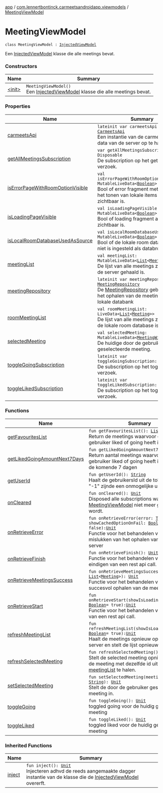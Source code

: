 [app](../../index.md) / [com.lennertbontinck.carmeetsandroidapp.viewmodels](../index.md) / [MeetingViewModel](./index.md)

# MeetingViewModel

`class MeetingViewModel : `[`InjectedViewModel`](../../com.lennertbontinck.carmeetsandroidapp.bases/-injected-view-model/index.md)

Een [InjectedViewModel](../../com.lennertbontinck.carmeetsandroidapp.bases/-injected-view-model/index.md) klasse die alle meetings bevat.

### Constructors

| Name | Summary |
|---|---|
| [&lt;init&gt;](-init-.md) | `MeetingViewModel()`<br>Een [InjectedViewModel](../../com.lennertbontinck.carmeetsandroidapp.bases/-injected-view-model/index.md) klasse die alle meetings bevat. |

### Properties

| Name | Summary |
|---|---|
| [carmeetsApi](carmeets-api.md) | `lateinit var carmeetsApi: `[`CarmeetsApi`](../../com.lennertbontinck.carmeetsandroidapp.networks/-carmeets-api/index.md)<br>Een instantie van de carmeetsApi om data van de server op te halen. |
| [getAllMeetingsSubscription](get-all-meetings-subscription.md) | `var getAllMeetingsSubscription: Disposable`<br>De subscription op het getAllMeetings verzoek. |
| [isErrorPageWithRoomOptionVisible](is-error-page-with-room-option-visible.md) | `val isErrorPageWithRoomOptionVisible: MutableLiveData<`[`Boolean`](https://kotlinlang.org/api/latest/jvm/stdlib/kotlin/-boolean/index.html)`>`<br>Bool of error fragment met optie voor het tonen van lokale items al dan niet zichtbaar is. |
| [isLoadingPageVisible](is-loading-page-visible.md) | `val isLoadingPageVisible: MutableLiveData<`[`Boolean`](https://kotlinlang.org/api/latest/jvm/stdlib/kotlin/-boolean/index.html)`>`<br>Bool of loading fragment al dan niet zichtbaar is. |
| [isLocalRoomDatabaseUsedAsSource](is-local-room-database-used-as-source.md) | `val isLocalRoomDatabaseUsedAsSource: MutableLiveData<`[`Boolean`](https://kotlinlang.org/api/latest/jvm/stdlib/kotlin/-boolean/index.html)`>`<br>Bool of de lokale room database al dan niet is ingesteld als databron |
| [meetingList](meeting-list.md) | `val meetingList: MutableLiveData<`[`List`](https://kotlinlang.org/api/latest/jvm/stdlib/kotlin.collections/-list/index.html)`<`[`Meeting`](../../com.lennertbontinck.carmeetsandroidapp.models/-meeting/index.md)`>>`<br>De lijst van alle meetings zoals die van de server gehaald is. |
| [meetingRepository](meeting-repository.md) | `lateinit var meetingRepository: `[`MeetingRepository`](../../com.lennertbontinck.carmeetsandroidapp.roomdatabase/-meeting-repository/index.md)<br>De [MeetingRepository](../../com.lennertbontinck.carmeetsandroidapp.roomdatabase/-meeting-repository/index.md) gebruikt voor het ophalen van de meetings uit de lokale databank |
| [roomMeetingList](room-meeting-list.md) | `val roomMeetingList: LiveData<`[`List`](https://kotlinlang.org/api/latest/jvm/stdlib/kotlin.collections/-list/index.html)`<`[`Meeting`](../../com.lennertbontinck.carmeetsandroidapp.models/-meeting/index.md)`>>`<br>De lijst van alle meetings zoals die uit de lokale room database is gehaald. |
| [selectedMeeting](selected-meeting.md) | `val selectedMeeting: MutableLiveData<`[`MeetingWithUserInfo`](../../com.lennertbontinck.carmeetsandroidapp.models/-meeting-with-user-info/index.md)`>`<br>De huidige door de gebruiker geselecteerde meeting. |
| [toggleGoingSubscription](toggle-going-subscription.md) | `lateinit var toggleGoingSubscription: Disposable`<br>De subscription op het toggle going verzoek. |
| [toggleLikedSubscription](toggle-liked-subscription.md) | `lateinit var toggleLikedSubscription: Disposable`<br>De subscription op het toggle liked verzoek. |

### Functions

| Name | Summary |
|---|---|
| [getFavouritesList](get-favourites-list.md) | `fun getFavouritesList(): `[`List`](https://kotlinlang.org/api/latest/jvm/stdlib/kotlin.collections/-list/index.html)`<`[`Meeting`](../../com.lennertbontinck.carmeetsandroidapp.models/-meeting/index.md)`>`<br>Return de meetings waarvoor de huidige gebruiker liked of going heeft ingesteld |
| [getLikedGoingAmountNext7Days](get-liked-going-amount-next7-days.md) | `fun getLikedGoingAmountNext7Days(): `[`Int`](https://kotlinlang.org/api/latest/jvm/stdlib/kotlin/-int/index.html)<br>Return aantal meetings waarvoor de huidige gebruiker liked of going heeft ingesteld in de komende 7 dagen |
| [getUserId](get-user-id.md) | `fun getUserId(): `[`String`](https://kotlinlang.org/api/latest/jvm/stdlib/kotlin/-string/index.html)<br>Haalt de gebruikersId uit de token of returnt "-1" zijnde een onmogelijke userId |
| [onCleared](on-cleared.md) | `fun onCleared(): `[`Unit`](https://kotlinlang.org/api/latest/jvm/stdlib/kotlin/-unit/index.html)<br>Disposed alle subscriptions wanneer de [MeetingViewModel](./index.md) niet meer gebruikt wordt. |
| [onRetrieveError](on-retrieve-error.md) | `fun onRetrieveError(error: `[`Throwable`](https://kotlinlang.org/api/latest/jvm/stdlib/kotlin/-throwable/index.html)`, showCachedOptionOnFail: `[`Boolean`](https://kotlinlang.org/api/latest/jvm/stdlib/kotlin/-boolean/index.html)` = false): `[`Unit`](https://kotlinlang.org/api/latest/jvm/stdlib/kotlin/-unit/index.html)<br>Functie voor het behandelen van het mislukken van het ophalen van data van de server |
| [onRetrieveFinish](on-retrieve-finish.md) | `fun onRetrieveFinish(): `[`Unit`](https://kotlinlang.org/api/latest/jvm/stdlib/kotlin/-unit/index.html)<br>Functie voor het behandelen van het eindigen van een rest api call. |
| [onRetrieveMeetingsSuccess](on-retrieve-meetings-success.md) | `fun onRetrieveMeetingsSuccess(result: `[`List`](https://kotlinlang.org/api/latest/jvm/stdlib/kotlin.collections/-list/index.html)`<`[`Meeting`](../../com.lennertbontinck.carmeetsandroidapp.models/-meeting/index.md)`>): `[`Unit`](https://kotlinlang.org/api/latest/jvm/stdlib/kotlin/-unit/index.html)<br>Functie voor het behandelen van het succesvol ophalen van de meetings. |
| [onRetrieveStart](on-retrieve-start.md) | `fun onRetrieveStart(showIsLoadingFragment: `[`Boolean`](https://kotlinlang.org/api/latest/jvm/stdlib/kotlin/-boolean/index.html)` = true): `[`Unit`](https://kotlinlang.org/api/latest/jvm/stdlib/kotlin/-unit/index.html)<br>Functie voor het behandelen van het starten van een rest api call. |
| [refreshMeetingList](refresh-meeting-list.md) | `fun refreshMeetingList(showIsLoadingFragment: `[`Boolean`](https://kotlinlang.org/api/latest/jvm/stdlib/kotlin/-boolean/index.html)` = true): `[`Unit`](https://kotlinlang.org/api/latest/jvm/stdlib/kotlin/-unit/index.html)<br>Haalt de meetings opnieuw op van de server en stelt de lijst opnieuw gelijk |
| [refreshSelectedMeeting](refresh-selected-meeting.md) | `fun refreshSelectedMeeting(): `[`Unit`](https://kotlinlang.org/api/latest/jvm/stdlib/kotlin/-unit/index.html)<br>Stelt de selected meeting opnieuw in door de meeting met dezelfde id uit de [meetingList](meeting-list.md) te halen. |
| [setSelectedMeeting](set-selected-meeting.md) | `fun setSelectedMeeting(meetingId: `[`String`](https://kotlinlang.org/api/latest/jvm/stdlib/kotlin/-string/index.html)`): `[`Unit`](https://kotlinlang.org/api/latest/jvm/stdlib/kotlin/-unit/index.html)<br>Stelt de door de gebruiker geselecteerde meeting in. |
| [toggleGoing](toggle-going.md) | `fun toggleGoing(): `[`Unit`](https://kotlinlang.org/api/latest/jvm/stdlib/kotlin/-unit/index.html)<br>toggled going voor de huidig geselecteerde meeting |
| [toggleLiked](toggle-liked.md) | `fun toggleLiked(): `[`Unit`](https://kotlinlang.org/api/latest/jvm/stdlib/kotlin/-unit/index.html)<br>toggled liked voor de huidig geselecteerde meeting |

### Inherited Functions

| Name | Summary |
|---|---|
| [inject](../../com.lennertbontinck.carmeetsandroidapp.bases/-injected-view-model/inject.md) | `fun inject(): `[`Unit`](https://kotlinlang.org/api/latest/jvm/stdlib/kotlin/-unit/index.html)<br>Injecteren adhvd de reeds aangemaakte dagger instantie van de klasse die de [InjectedViewModel](../../com.lennertbontinck.carmeetsandroidapp.bases/-injected-view-model/index.md) overerft. |
